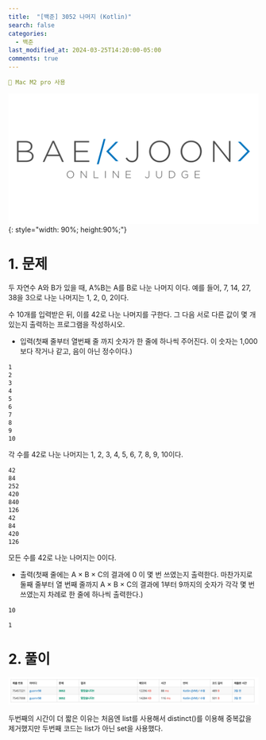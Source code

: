```yaml
---
title:  "[백준] 3052 나머지 (Kotlin)"
search: false
categories: 
  - 백준
last_modified_at: 2024-03-25T14:20:00-05:00
comments: true 
---
```

```yaml
📌 Mac M2 pro 사용
```
<!--
블럭 사용법
 ```yaml
```
!-->

<!-- 
[Ruby install](https://rubyinstaller.org/downloads/) 하이퍼 링크
![rubyinstaller](/assets/image/Jekll-minimal_mistakes/rubyinstaller.PNG) 이미지
<mark style='background-color: #fff5b1'>...</mark><br> 형광팬처리
<script src="https://gist.github.com/heui-yong/9f6cd0c69c8780228cbee7c9b324b2f8.js"></script> 소스코드
--> 

![BeakJoon-logo](/assets/image/BeakJoon/BaekJoon.png){: style="width: 90%; height:90%;"}

<h1>1. 문제</h1>
두 자연수 A와 B가 있을 때, A%B는 A를 B로 나눈 나머지 이다. 예를 들어, 7, 14, 27, 38을 3으로 나눈 나머지는 1, 2, 0, 2이다. 

수 10개를 입력받은 뒤, 이를 42로 나눈 나머지를 구한다. 그 다음 서로 다른 값이 몇 개 있는지 출력하는 프로그램을 작성하시오.<br>


  - 입력(첫째 줄부터 열번째 줄 까지 숫자가 한 줄에 하나씩 주어진다. 이 숫자는 1,000보다 작거나 같고, 음이 아닌 정수이다.)
  ```text
  1
  2
  3
  4
  5
  6
  7
  8
  9
  10  
  ```
  각 수를 42로 나눈 나머지는 1, 2, 3, 4, 5, 6, 7, 8, 9, 10이다.<br>
  ```text
  42
  84
  252
  420
  840
  126
  42
  84
  420
  126  
  ```
  모든 수를 42로 나눈 나머지는 0이다.<br>

  - 출력(첫째 줄에는 A × B × C의 결과에 0 이 몇 번 쓰였는지 출력한다. 마찬가지로 둘째 줄부터 열 번째 줄까지 A × B × C의 결과에 1부터 9까지의 숫자가 각각 몇 번 쓰였는지 차례로 한 줄에 하나씩 출력한다.)
  ```text
  10
  ```
  ```text
  1
  ```

<h1>2. 풀이</h1>
<script src="https://gist.github.com/heui-yong/15385b611ab81524139360f9d1030a8c.js"></script>

![beakjoon-1](/assets/image/beak_joon_3052/beak_joon_3052_1.png)<br>

두번째의 시간이 더 짧은 이유는 처음엔 list를 사용해서 distinct()를 이용해 중복값을 제거했지만 두번째 코드는 list가 아닌 set을 사용했다. 
